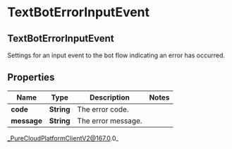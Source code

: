 # TextBotErrorInputEvent

## TextBotErrorInputEvent
Settings for an input event to the bot flow indicating an error has occurred.

## Properties

|Name | Type | Description | Notes|
|------------ | ------------- | ------------- | -------------|
| **code** | **String** | The error code. | |
| **message** | **String** | The error message. | |



_PureCloudPlatformClientV2@167.0.0_
